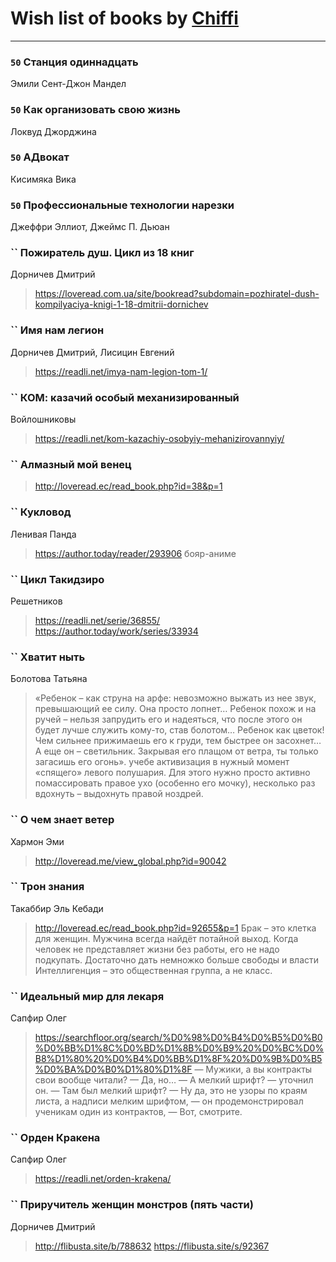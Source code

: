 # Wish list of books by [Chiffi](https://plus.google.com/105831994080785626680)
---

### `50` Станция одиннадцать
Эмили Сент-Джон Мандел

### `50` Как организовать свою жизнь
Локвуд Джорджина

### `50` АДвокат
Кисимяка Вика

### `50` Профессиональные технологии нарезки
Джеффри Эллиот, Джеймс П. Дьюан

### `` Пожиратель душ. Цикл из 18 книг
Дорничев Дмитрий
> https://loveread.com.ua/site/bookread?subdomain=pozhiratel-dush-kompilyaciya-knigi-1-18-dmitrii-dornichev

### `` Имя нам легион
Дорничев Дмитрий, Лисицин Евгений
> https://readli.net/imya-nam-legion-tom-1/

### `` КОМ: казачий особый механизированный
Войлошниковы
> https://readli.net/kom-kazachiy-osobyiy-mehanizirovannyiy/

### `` Алмазный мой венец
> http://loveread.ec/read_book.php?id=38&p=1

### `` Кукловод
Ленивая Панда
> https://author.today/reader/293906 бояр-аниме

### `` Цикл Такидзиро
Решетников
> https://readli.net/serie/36855/
> https://author.today/work/series/33934

### `` Хватит ныть
Болотова Татьяна
> «Ребенок – как струна на арфе: невозможно выжать из нее звук, превышающий ее силу. Она просто лопнет…
> 	Ребенок похож и на ручей – нельзя запрудить его и надеяться, что после этого он будет лучше служить кому-то, став болотом…
> 	Ребенок как цветок! Чем сильнее прижимаешь его к груди, тем быстрее он засохнет…
> 	А еще он – светильник. Закрывая его плащом от ветра, ты только загасишь его огонь». учебе активизация в нужный момент «спящего» левого полушария. Для этого нужно просто активно помассировать правое ухо (особенно его мочку), несколько раз вдохнуть – выдохнуть правой ноздрей.

### `` О чем знает ветер
Хармон Эми
> http://loveread.me/view_global.php?id=90042

### `` Трон знания
Такаббир Эль Кебади
> http://loveread.ec/read_book.php?id=92655&p=1
> Брак – это клетка для женщин. Мужчина всегда найдёт потайной выход.
> Когда человек не представляет жизни без работы, его не надо подкупать. Достаточно дать немножко больше свободы и власти
> Интеллигенция – это общественная группа, а не класс.

### `` Идеальный мир для лекаря
Сапфир Олег
> https://searchfloor.org/search/%D0%98%D0%B4%D0%B5%D0%B0%D0%BB%D1%8C%D0%BD%D1%8B%D0%B9%20%D0%BC%D0%B8%D1%80%20%D0%B4%D0%BB%D1%8F%20%D0%9B%D0%B5%D0%BA%D0%B0%D1%80%D1%8F
> — Мужики, а вы контракты свои вообще читали? 
> 	— Да, но…
> 	— А мелкий шрифт? — уточнил он.
> 	— Там был мелкий шрифт?
> 	— Ну да, это не узоры по краям листа, а надписи мелким шрифтом, — он продемонстрировал ученикам один из контрактов, — Вот, смотрите.

### `` Орден Кракена
Сапфир Олег
> https://readli.net/orden-krakena/

### `` Приручитель женщин монстров (пять части)
Дорничев Дмитрий
> http://flibusta.site/b/788632
> https://flibusta.site/s/92367

